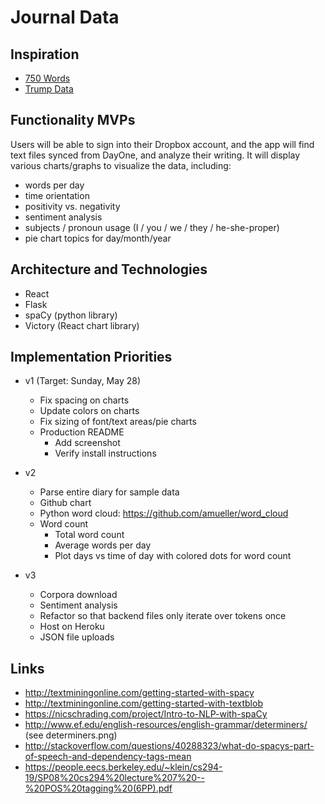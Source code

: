 # Journal Data

## Inspiration

- [750 Words][750words]
- [Trump Data][trumpdata]

[750words]: http://750words.com/
[trumpdata]: http://www.trumpdata.org/

## Functionality MVPs

Users will be able to sign into their Dropbox account, and the app will find text files synced from DayOne, and analyze their writing.  It will display various charts/graphs to visualize the data, including:

- words per day
- time orientation
- positivity vs. negativity
- sentiment analysis
- subjects / pronoun usage (I / you / we / they / he-she-proper)
- pie chart topics for day/month/year

## Architecture and Technologies

- React
- Flask
- spaCy (python library)
- Victory (React chart library)

## Implementation Priorities

- v1 (Target: Sunday, May 28)
  + Fix spacing on charts
  + Update colors on charts
  + Fix sizing of font/text areas/pie charts
  + Production README
    - Add screenshot
    - Verify install instructions

- v2
  + Parse entire diary for sample data
  + Github chart
  + Python word cloud: https://github.com/amueller/word_cloud
  + Word count
    - Total word count
    - Average words per day
    - Plot days vs time of day with colored dots for word count

- v3
  + Corpora download
  + Sentiment analysis
  + Refactor so that backend files only iterate over tokens once
  + Host on Heroku
  + JSON file uploads

## Links
- http://textminingonline.com/getting-started-with-spacy
- http://textminingonline.com/getting-started-with-textblob
- https://nicschrading.com/project/Intro-to-NLP-with-spaCy
- http://www.ef.edu/english-resources/english-grammar/determiners/ (see determiners.png)
- http://stackoverflow.com/questions/40288323/what-do-spacys-part-of-speech-and-dependency-tags-mean
- https://people.eecs.berkeley.edu/~klein/cs294-19/SP08%20cs294%20lecture%207%20--%20POS%20tagging%20(6PP).pdf

